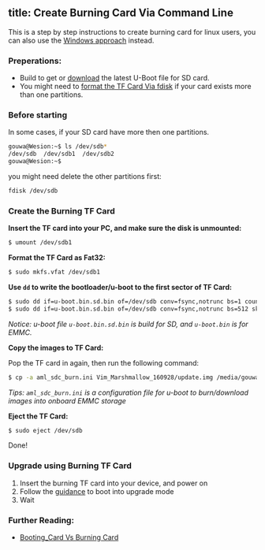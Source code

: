 title: Create Burning Card Via Command Line
---

This is a step by step instructions to create burning card for linux users, you can also use the [Windows approach](/vim1/UpgradeViaTFBurningCard.html) instead.


### Preperations:
* Build to get or [download](https://dl.khadas.com/Firmware/VIM1/U-boot/) the latest U-Boot file for SD card.
* You might need to [format the TF Card Via fdisk](/vim1/CreateBurnCardViaCLI.html) if your card exists more than one partitions.


### Before starting
In some cases, if your SD card have more then one partitions.
```sh
gouwa@Wesion:~$ ls /dev/sdb*
/dev/sdb  /dev/sdb1  /dev/sdb2
gouwa@Wesion:~$ 
```

you might need delete the other partitions first:
```sh
fdisk /dev/sdb
```

### Create the Burning TF Card
**Insert the TF card into your PC, and make sure the disk is unmounted:**
```sh
$ umount /dev/sdb1
```

**Format the TF Card as Fat32:**
```sh
$ sudo mkfs.vfat /dev/sdb1 
```

**Use `dd` to write the bootloader/u-boot to the first sector of TF Card:**
```sh
$ sudo dd if=u-boot.bin.sd.bin of=/dev/sdb conv=fsync,notrunc bs=1 count=444
$ sudo dd if=u-boot.bin.sd.bin of=/dev/sdb conv=fsync,notrunc bs=512 skip=1 seek=1
```
*Notice: u-boot file `u-boot.bin.sd.bin` is build for SD, and `u-boot.bin` is for EMMC.*

**Copy the images to TF Card:**

Pop the TF card in again, then run the following command:
```sh
$ cp -a aml_sdc_burn.ini Vim_Marshmallow_160928/update.img /media/gouwa/9CE9-3938/
```
*Tips: `aml_sdc_burn.ini` is a configuration file for u-boot to burn/download images into onboard EMMC storage*

**Eject the TF Card:**
```sh
$ sudo eject /dev/sdb
```

Done!

### Upgrade using Burning TF Card

1. Insert the burning TF card into your device, and power on
2. Follow the [guidance](/vim1/HowtoBootIntoUpgradeMode.html) to boot into upgrade mode
3. Wait

### Further Reading:
* [Booting_Card Vs Burning Card](/vim1/BootingCardVsBurningCard.html)

